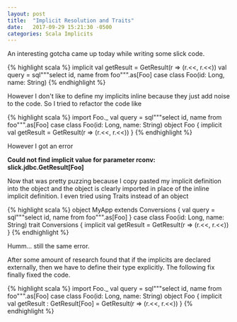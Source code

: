```yaml
---
layout: post
title:  "Implicit Resolution and Traits"
date:   2017-09-29 15:21:30 -0500
categories: Scala Implicits
---
```

An interesting gotcha came up today while writing some slick code. 

{% highlight scala %}
implicit val getResult = GetResult(r => (r.<<, r.<<))
val query = sql"""select id, name from foo""".as[Foo]
case class Foo(id: Long, name: String)
{% endhighlight %}

However I don't like to define my implicits inline because they just add noise to the code. So I tried to refactor the code like

{% highlight scala %}
import Foo._
val query = sql"""select id, name from foo""".as[Foo]
case class Foo(id: Long, name: String)
object Foo {
  implicit val getResult = GetResult(r => (r.<<, r.<<))
}
{% endhighlight %}

However I got an error

**Could not find implicit value for parameter rconv: slick.jdbc.GetResult[Foo]**

Now that was pretty puzzing because I copy pasted my implicit definition into the object and the object is clearly imported in place of the inline implicit definition. I even tried using Traits instead of an object

{% highlight scala %}
object MyApp extends Conversions {
  val query = sql"""select id, name from foo""".as[Foo]
}
case class Foo(id: Long, name: String)
trait Conversions {
  implicit val getResult = GetResult(r => (r.<<, r.<<))
}
{% endhighlight %}

Humm... still the same error.

After some amount of research found that if the implicits are declared externally, then we have to define their type explicitly. The following fix finally fixed the code.

{% highlight scala %}
import Foo._
val query = sql"""select id, name from foo""".as[Foo]
case class Foo(id: Long, name: String)
object Foo {
  implicit val getResult : GetResult[Foo] = GetResult(r => (r.<<, r.<<))
}
{% endhighlight %}
